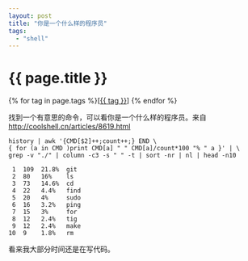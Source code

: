```yaml
---
layout: post
title: "你是一个什么样的程序员"
tags:
  - "shell"
---
```


# {{ page.title }}

<div class="tags">
{% for tag in page.tags %}[<a class="tag" href="/tags.html#{{ tag }}">{{ tag }}</a>] {% endfor %}
</div>

找到一个有意思的命令，可以看你是一个什么样的程序员。来自 <http://coolshell.cn/articles/8619.html>

    history | awk '{CMD[$2]++;count++;} END \
    { for (a in CMD )print CMD[a] " " CMD[a]/count*100 "% " a }' | \
    grep -v "./" | column -c3 -s " " -t | sort -nr | nl | head -n10

     1  109  21.8%  git
     2  80   16%    ls
     3  73   14.6%  cd
     4  22   4.4%   find
     5  20   4%     sudo
     6  16   3.2%   ping
     7  15   3%     for
     8  12   2.4%   tig
     9  12   2.4%   make
    10  9    1.8%   rm

看来我大部分时间还是在写代码。
